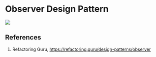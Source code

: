 # Observer Design Pattern

<img src="https://user-images.githubusercontent.com/6856382/231263656-b9d36a5b-40f8-4666-aaa5-0829d255adab.png"/>

## References

1. Refactoring Guru, https://refactoring.guru/design-patterns/observer